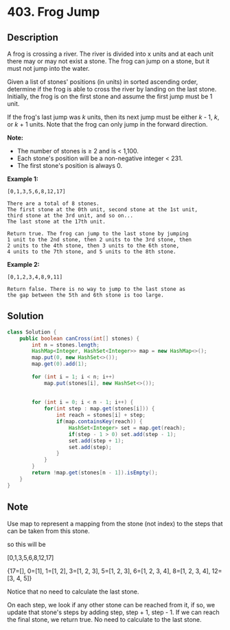 # 403. Frog Jump

## Description

A frog is crossing a river. The river is divided into x units and at each unit there may or may not exist a stone. The frog can jump on a stone, but it must not jump into the water.

Given a list of stones' positions (in units) in sorted ascending order, determine if the frog is able to cross the river by landing on the last stone. Initially, the frog is on the first stone and assume the first jump must be 1 unit.

If the frog's last jump was *k* units, then its next jump must be either *k* - 1, *k*, or *k* + 1 units. Note that the frog can only jump in the forward direction.

**Note:**

- The number of stones is ≥ 2 and is < 1,100.
- Each stone's position will be a non-negative integer < 231.
- The first stone's position is always 0.

**Example 1:**

```
[0,1,3,5,6,8,12,17]

There are a total of 8 stones.
The first stone at the 0th unit, second stone at the 1st unit,
third stone at the 3rd unit, and so on...
The last stone at the 17th unit.

Return true. The frog can jump to the last stone by jumping 
1 unit to the 2nd stone, then 2 units to the 3rd stone, then 
2 units to the 4th stone, then 3 units to the 6th stone, 
4 units to the 7th stone, and 5 units to the 8th stone.
```

**Example 2:**

```
[0,1,2,3,4,8,9,11]

Return false. There is no way to jump to the last stone as 
the gap between the 5th and 6th stone is too large.
```



## Solution

```java
class Solution {
    public boolean canCross(int[] stones) {
        int n = stones.length;
        HashMap<Integer, HashSet<Integer>> map = new HashMap<>();
        map.put(0, new HashSet<>());
        map.get(0).add(1);
        
        for (int i = 1; i < n; i++) 
            map.put(stones[i], new HashSet<>());
        
        
        for (int i = 0; i < n - 1; i++) {
            for(int step : map.get(stones[i])) {
                int reach = stones[i] + step;
                if(map.containsKey(reach)) {
                    HashSet<Integer> set = map.get(reach);
                    if(step - 1 > 0) set.add(step - 1);
                    set.add(step + 1);
                    set.add(step);                    
                }
            }
        }
        return !map.get(stones[n - 1]).isEmpty();
    }
}
```





## Note

Use map to represent a mapping from the stone (not index) to the steps that can be taken from this stone.

so this will be

[0,1,3,5,6,8,12,17]

{17=[], 0=[1], 1=[1, 2], 3=[1, 2, 3], 5=[1, 2, 3], 6=[1, 2, 3, 4], 8=[1, 2, 3, 4], 12=[3, 4, 5]}

Notice that no need to calculate the last stone.

On each step, we look if any other stone can be reached from it, if so, we update that stone's steps by adding step, step + 1, step - 1. If we can reach the final stone, we return true. No need to calculate to the last stone.